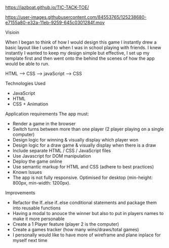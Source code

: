 https://jazboat.github.io/TIC-TACK-TOE/

https://user-images.githubusercontent.com/84553765/125238680-e7155a80-e32a-11eb-9259-645c0301284f.mov


Visioin 

When I began to think of how I would design this game I instantly drew a basic layout like I used to when I was in school playing with friends. I knew instantly I wanted to keep my design simple but effective, I set up my template first and then went onto the behind the scenes of how the app would be able to run. 

HTML --> CSS --> javaScript --> CSS

Technologies Used
 - JavaScript
 - HTML
 - CSS + Animation


Application requirements
The app must:

 - Render a game in the browser
 - Switch turns between more than one player (2 player playing on a single computer)
 - Design logic for winning & visually display which player won
 - Design logic for a draw game & visually display when there is a draw
 - Include separate HTML / CSS / JavaScript files
 - Use Javascript for DOM manipulation
 - Deploy the game online
 - Use semantic markup for HTML and CSS (adhere to best practices)
 - Known Issues
 - The app is not fully responsive. Optimised for desktop (min-height: 800px, min-width: 1200px).
 
Improvements

 - Refactor the If..else if..else conditional statements and package them into reusable functions
 - Having a modal to anouce the winner but also to put in players names to make it more personable 
 - Create a 1 Player feature (player 2 is the computer)
 - Create a games tracker (how many wins/draws/total games)
 - I personally would like to have more of wireframe and plane inplace for myself next time
